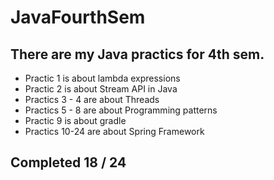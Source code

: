 # JavaFourthSem
## There are my Java practics for 4th sem.

- Practic 1 is about lambda expressions
- Practic 2 is about Stream API in Java
- Practics 3 - 4 are about Threads
- Practics 5 - 8 are about Programming patterns
- Practic 9 is about gradle
- Practics 10-24 are about Spring Framework

## Completed 18 / 24
